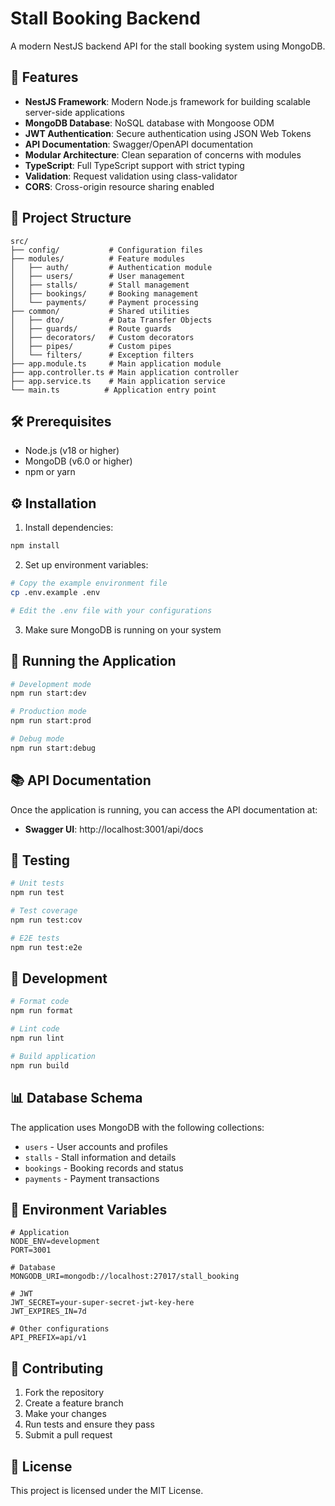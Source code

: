 # Stall Booking Backend

A modern NestJS backend API for the stall booking system using MongoDB.

## 🚀 Features

- **NestJS Framework**: Modern Node.js framework for building scalable server-side applications
- **MongoDB Database**: NoSQL database with Mongoose ODM
- **JWT Authentication**: Secure authentication using JSON Web Tokens
- **API Documentation**: Swagger/OpenAPI documentation
- **Modular Architecture**: Clean separation of concerns with modules
- **TypeScript**: Full TypeScript support with strict typing
- **Validation**: Request validation using class-validator
- **CORS**: Cross-origin resource sharing enabled

## 📁 Project Structure

```
src/
├── config/           # Configuration files
├── modules/          # Feature modules
│   ├── auth/         # Authentication module
│   ├── users/        # User management
│   ├── stalls/       # Stall management
│   ├── bookings/     # Booking management
│   └── payments/     # Payment processing
├── common/           # Shared utilities
│   ├── dto/          # Data Transfer Objects
│   ├── guards/       # Route guards
│   ├── decorators/   # Custom decorators
│   ├── pipes/        # Custom pipes
│   └── filters/      # Exception filters
├── app.module.ts     # Main application module
├── app.controller.ts # Main application controller
├── app.service.ts    # Main application service
└── main.ts          # Application entry point
```

## 🛠️ Prerequisites

- Node.js (v18 or higher)
- MongoDB (v6.0 or higher)
- npm or yarn

## ⚙️ Installation

1. Install dependencies:
```bash
npm install
```

2. Set up environment variables:
```bash
# Copy the example environment file
cp .env.example .env

# Edit the .env file with your configurations
```

3. Make sure MongoDB is running on your system

## 🏃 Running the Application

```bash
# Development mode
npm run start:dev

# Production mode
npm run start:prod

# Debug mode
npm run start:debug
```

## 📚 API Documentation

Once the application is running, you can access the API documentation at:
- **Swagger UI**: http://localhost:3001/api/docs

## 🧪 Testing

```bash
# Unit tests
npm run test

# Test coverage
npm run test:cov

# E2E tests
npm run test:e2e
```

## 🔧 Development

```bash
# Format code
npm run format

# Lint code
npm run lint

# Build application
npm run build
```

## 📊 Database Schema

The application uses MongoDB with the following collections:
- `users` - User accounts and profiles
- `stalls` - Stall information and details
- `bookings` - Booking records and status
- `payments` - Payment transactions

## 🔐 Environment Variables

```env
# Application
NODE_ENV=development
PORT=3001

# Database
MONGODB_URI=mongodb://localhost:27017/stall_booking

# JWT
JWT_SECRET=your-super-secret-jwt-key-here
JWT_EXPIRES_IN=7d

# Other configurations
API_PREFIX=api/v1
```

## 🤝 Contributing

1. Fork the repository
2. Create a feature branch
3. Make your changes
4. Run tests and ensure they pass
5. Submit a pull request

## 📄 License

This project is licensed under the MIT License. 